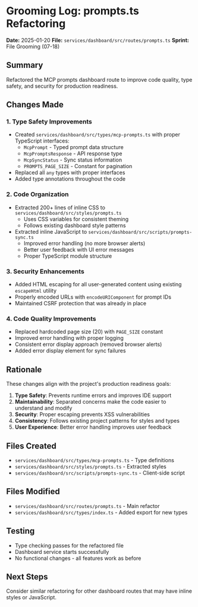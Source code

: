# Grooming Log: prompts.ts Refactoring

**Date:** 2025-01-20
**File:** `services/dashboard/src/routes/prompts.ts`
**Sprint:** File Grooming (07-18)

## Summary

Refactored the MCP prompts dashboard route to improve code quality, type safety, and security for production readiness.

## Changes Made

### 1. Type Safety Improvements

- Created `services/dashboard/src/types/mcp-prompts.ts` with proper TypeScript interfaces:
  - `McpPrompt` - Typed prompt data structure
  - `McpPromptsResponse` - API response type
  - `McpSyncStatus` - Sync status information
  - `PROMPTS_PAGE_SIZE` - Constant for pagination
- Replaced all `any` types with proper interfaces
- Added type annotations throughout the code

### 2. Code Organization

- Extracted 200+ lines of inline CSS to `services/dashboard/src/styles/prompts.ts`
  - Uses CSS variables for consistent theming
  - Follows existing dashboard style patterns
- Extracted inline JavaScript to `services/dashboard/src/scripts/prompts-sync.ts`
  - Improved error handling (no more browser alerts)
  - Better user feedback with UI error messages
  - Proper TypeScript module structure

### 3. Security Enhancements

- Added HTML escaping for all user-generated content using existing `escapeHtml` utility
- Properly encoded URLs with `encodeURIComponent` for prompt IDs
- Maintained CSRF protection that was already in place

### 4. Code Quality Improvements

- Replaced hardcoded page size (20) with `PAGE_SIZE` constant
- Improved error handling with proper logging
- Consistent error display approach (removed browser alerts)
- Added error display element for sync failures

## Rationale

These changes align with the project's production readiness goals:

1. **Type Safety**: Prevents runtime errors and improves IDE support
2. **Maintainability**: Separated concerns make the code easier to understand and modify
3. **Security**: Proper escaping prevents XSS vulnerabilities
4. **Consistency**: Follows existing project patterns for styles and types
5. **User Experience**: Better error handling improves user feedback

## Files Created

- `services/dashboard/src/types/mcp-prompts.ts` - Type definitions
- `services/dashboard/src/styles/prompts.ts` - Extracted styles
- `services/dashboard/src/scripts/prompts-sync.ts` - Client-side script

## Files Modified

- `services/dashboard/src/routes/prompts.ts` - Main refactor
- `services/dashboard/src/types/index.ts` - Added export for new types

## Testing

- Type checking passes for the refactored file
- Dashboard service starts successfully
- No functional changes - all features work as before

## Next Steps

Consider similar refactoring for other dashboard routes that may have inline styles or JavaScript.
